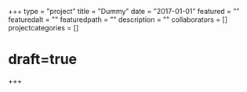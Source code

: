 +++
type = "project"
title = "Dummy"
date = "2017-01-01"
featured = ""
featuredalt = ""
featuredpath = ""
description = ""
collaborators = []
projectcategories = []
# draft=true
+++
